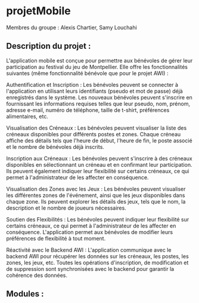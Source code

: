 # projetMobile

Membres du groupe : Alexis Chartier, Samy Louchahi

## Description du projet : 

L'application mobile est conçue pour permettre aux bénévoles de gérer leur participation au festival du jeu de Montpellier. Elle offre les fonctionnalités suivantes (même fonctionnalité bénévole que pour le projet AWI) :

Authentification et Inscription :
Les bénévoles peuvent se connecter à l'application en utilisant leurs identifiants (pseudo et mot de passe) déjà enregistrés dans le système.
Les nouveaux bénévoles peuvent s'inscrire en fournissant les informations requises telles que leur pseudo, nom, prénom, adresse e-mail, numéro de téléphone, taille de t-shirt, préférences alimentaires, etc.

Visualisation des Créneaux :
Les bénévoles peuvent visualiser la liste des créneaux disponibles pour différents postes et zones.
Chaque créneau affiche des détails tels que l'heure de début, l'heure de fin, le poste associé et le nombre de bénévoles déjà inscrits.

Inscription aux Créneaux :
Les bénévoles peuvent s'inscrire à des créneaux disponibles en sélectionnant un créneau et en confirmant leur participation.
Ils peuvent également indiquer leur flexibilité sur certains créneaux, ce qui permet à l'administrateur de les affecter en conséquence.

Visualisation des Zones avec les Jeux :
Les bénévoles peuvent visualiser les différentes zones de l'événement, ainsi que les jeux disponibles dans chaque zone.
Ils peuvent explorer les détails des jeux, tels que le nom, la description et le nombre de joueurs nécessaires.

Soutien des Flexibilités :
Les bénévoles peuvent indiquer leur flexibilité sur certains créneaux, ce qui permet à l'administrateur de les affecter en conséquence.
L'application permet aux bénévoles de modifier leurs préférences de flexibilité à tout moment.

Réactivité avec le Backend AWI :
L'application communique avec le backend AWI pour récupérer les données sur les créneaux, les postes, les zones, les jeux, etc.
Toutes les opérations d'inscription, de modification et de suppression sont synchronisées avec le backend pour garantir la cohérence des données.


## Modules :
